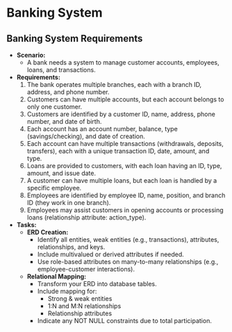 ﻿# Banking System 

## Banking System Requirements

- **Scenario:**
	- A bank needs a system to manage customer accounts, employees, loans, and transactions.
- **Requirements:**
	1. The bank operates multiple branches, each with a branch ID, address, and phone number.
	2. Customers can have multiple accounts, but each account belongs to only one customer.
	3. Customers are identified by a customer ID, name, address, phone number, and date of birth.
	4. Each account has an account number, balance, type (savings/checking), and date of creation.
	5. Each account can have multiple transactions (withdrawals, deposits, transfers), each with a unique 
transaction ID, date, amount, and type.
	1. Loans are provided to customers, with each loan having an ID, type, amount, and issue date.
	1. A customer can have multiple loans, but each loan is handled by a specific employee.
	1. Employees are identified by employee ID, name, position, and branch ID (they work in one branch).
	1. Employees may assist customers in opening accounts or processing loans (relationship attribute: 
action_type).
- **Tasks:**
	- **ERD Creation:**
		- Identify all entities, weak entities (e.g., transactions), attributes, relationships, and keys.
		- Include multivalued or derived attributes if needed.
		- Use role-based attributes on many-to-many relationships (e.g., employee-customer interactions).
	- **Relational Mapping:**
		- Transform your ERD into database tables.
		- Include mapping for:
			- Strong & weak entities
			- 1:N and M:N relationships
			- Relationship attributes
		- Indicate any NOT NULL constraints due to total participation. 
	